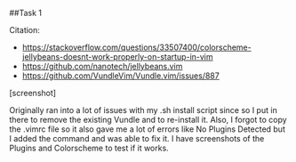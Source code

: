 ##Task 1

Citation:
- https://stackoverflow.com/questions/33507400/colorscheme-jellybeans-doesnt-work-properly-on-startup-in-vim
- https://github.com/nanotech/jellybeans.vim
- https://github.com/VundleVim/Vundle.vim/issues/887

[screenshot]

Originally ran into a lot of issues with my .sh install script since so I put in there to remove the existing Vundle and to re-install it. Also, I forgot to copy the .vimrc file so it also gave me a lot of errors like No Plugins Detected but I added the command and was able to fix it. I have screenshots of the Plugins and Colorscheme to test if it works.  
